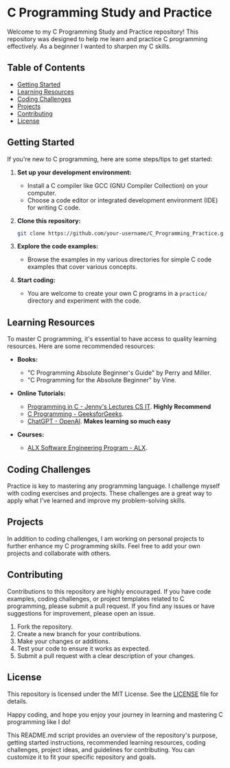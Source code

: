 # C Programming Study and Practice

Welcome to my C Programming Study and Practice repository! This repository was designed to help me learn and practice C programming effectively. As a beginner I wanted to sharpen my C skills.

## Table of Contents
- [Getting Started](#getting-started)
- [Learning Resources](#learning-resources)
- [Coding Challenges](#coding-challenges)
- [Projects](#projects)
- [Contributing](#contributing)
- [License](#license)

## Getting Started

If you're new to C programming, here are some steps/tips to get started:

1. **Set up your development environment:**
   - Install a C compiler like GCC (GNU Compiler Collection) on your computer.
   - Choose a code editor or integrated development environment (IDE) for writing C code.

2. **Clone this repository:**
   ```bash
   git clone https://github.com/your-username/C_Programming_Practice.git
   ```

3. **Explore the code examples:**
   - Browse the examples in my various directories for simple C code examples that cover various concepts.

4. **Start coding:**
   - You are welcome to create your own C programs in a `practice/` directory and experiment with the code.

## Learning Resources

To master C programming, it's essential to have access to quality learning resources. Here are some recommended resources:

- **Books:**
  - "C Programming Absolute Beginner's Guide" by Perry and Miller.
  - "C Programming for the Absolute Beginner" by Vine.

- **Online Tutorials:**
  - [Programming in C - Jenny's Lectures CS IT](https://www.youtube.com/playlist?list=PLdo5W4Nhv31a8UcMN9-35ghv8qyFWD9_S). **Highly Recommend**
  - [C Programming - GeeksforGeeks](https://www.geeksforgeeks.org/c-programming-language/).
  - [ChatGPT - OpenAI](https://chat.openai.com/). **Makes learning so much easy**

- **Courses:**
  - [ALX Software Engineering Program - ALX](https://www.alxafrica.com/software-engineering-plus/).

## Coding Challenges

Practice is key to mastering any programming language. I challenge myself with coding exercises and projects. These challenges are a great way to apply what I've learned and improve my problem-solving skills.

## Projects

In addition to coding challenges, I am working on personal projects to further enhance my C programming skills. Feel free to add your own projects and collaborate with others.

## Contributing

Contributions to this repository are highly encouraged. If you have code examples, coding challenges, or project templates related to C programming, please submit a pull request. If you find any issues or have suggestions for improvement, please open an issue.

1. Fork the repository.
2. Create a new branch for your contributions.
3. Make your changes or additions.
4. Test your code to ensure it works as expected.
5. Submit a pull request with a clear description of your changes.

## License

This repository is licensed under the MIT License. See the [LICENSE](LICENSE) file for details.

Happy coding, and hope you enjoy your journey in learning and mastering C programming like I do!


This README.md script provides an overview of the repository's purpose, getting started instructions, recommended learning resources, coding challenges, project ideas, and guidelines for contributing. You can customize it to fit your specific repository and goals.
